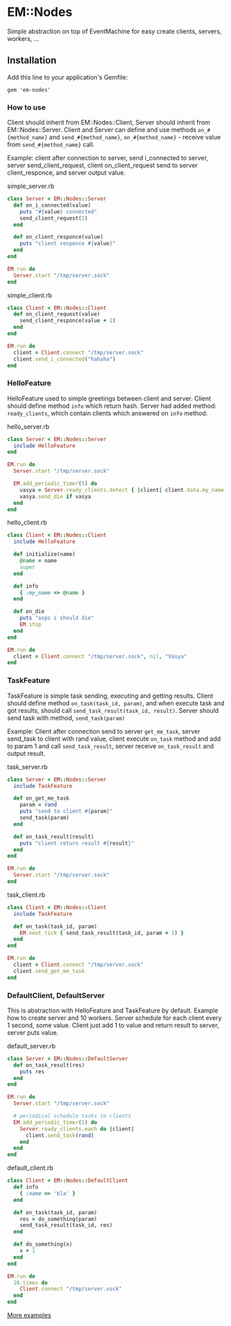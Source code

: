 # EM::Nodes

Simple abstraction on top of EventMachine for easy create clients, servers, workers, ...

## Installation

Add this line to your application's Gemfile:

    gem 'em-nodes'

### How to use

Client should inherit from EM::Nodes::Client, Server should inherit from EM::Nodes::Server.
Client and Server can define and use methods `on_#{method_name}` and `send_#{method_name}`, `on_#{method_name}` - receive value from `send_#{method_name}` call.

Example: client after connection to server, send i_connected to server, server send_client_request, client on_client_request send to server client_responce, and server output value.

simple_server.rb
```ruby
class Server < EM::Nodes::Server
  def on_i_connected(value)
    puts "#{value} connected"
    send_client_request(1)
  end

  def on_client_responce(value)
    puts "client responce #{value}"
  end
end

EM.run do
  Server.start "/tmp/server.sock"
end
```

simple_client.rb
```ruby
class Client < EM::Nodes::Client
  def on_client_request(value)
    send_client_responce(value + 1)
  end
end

EM.run do
  client = Client.connect "/tmp/server.sock"
  client.send_i_connected("hahaha")
end
```

### HelloFeature

HelloFeature used to simple greetings between client and server. Client should define method `info` which return hash. Server had added method: `ready_clients`, which contain clients which answered on `info` method.

hello_server.rb
```ruby
class Server < EM::Nodes::Server
  include HelloFeature
end

EM.run do
  Server.start "/tmp/server.sock"

  EM.add_periodic_timer(5) do
    vasya = Server.ready_clients.detect { |client| client.data.my_name == 'Vasya' }
    vasya.send_die if vasya
  end
end
```

hello_client.rb
```ruby
class Client < EM::Nodes::Client
  include HelloFeature

  def initialize(name)
    @name = name
    super
  end

  def info
    { :my_name => @name }
  end

  def on_die
    puts "oops i should die"
    EM.stop
  end
end

EM.run do
  client = Client.connect "/tmp/server.sock", nil, "Vasya"
end
```

### TaskFeature

TaskFeature is simple task sending, executing and getting results. Client should define method `on_task(task_id, param)`, and when execute task and got results, should call `send_task_result(task_id, result)`. Server should send task with method, `send_task(param)`

Example: Client after connection send to server `get_me_task`, server send_task to client with rand value, client execute `on_task` method and add to param 1 and call `send_task_result`, server receive `on_task_result` and output result.

task_server.rb
```ruby
class Server < EM::Nodes::Server
  include TaskFeature

  def on_get_me_task
    param = rand
    puts "send to client #{param}"
    send_task(param)
  end

  def on_task_result(result)
    puts "client return result #{result}"
  end
end

EM.run do
  Server.start "/tmp/server.sock"
end
```

task_client.rb
```ruby
class Client < EM::Nodes::Client
  include TaskFeature

  def on_task(task_id, param)
    EM.next_tick { send_task_result(task_id, param + 1) }
  end
end

EM.run do
  client = Client.connect "/tmp/server.sock"
  client.send_get_me_task
end
```

### DefaultClient, DefaultServer

This is abstraction with HelloFeature and TaskFeature by default. Example how to create server and 10 workers. Server schedule for each client every 1 second, some value. Client just add 1 to value and return result to server, server puts value.

default_server.rb
```ruby
class Server < EM::Nodes::DefaultServer
  def on_task_result(res)
    puts res
  end
end

EM.run do
  Server.start "/tmp/server.sock"

  # periodical schedule tasks to clients
  EM.add_periodic_timer(1) do
    Server.ready_clients.each do |client|
      client.send_task(rand)
    end
  end
end
```

default_client.rb
```ruby
class Client < EM::Nodes::DefaultClient
  def info
    { :name => 'bla' }
  end

  def on_task(task_id, param)
    res = do_something(param)
    send_task_result(task_id, res)
  end

  def do_something(x)
    x + 1
  end
end

EM.run do
  10.times do
    Client.connect "/tmp/server.sock"
  end
end
```

[More examples](https://github.com/kostya/em-nodes/tree/master/examples)
